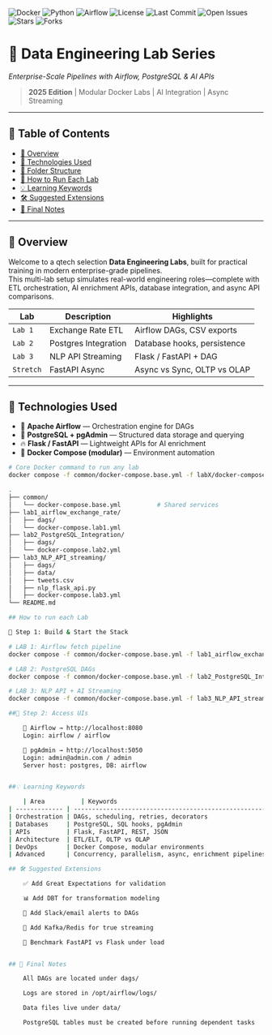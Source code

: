 ![Docker](https://img.shields.io/badge/docker-ready-blue?logo=docker)
![Python](https://img.shields.io/badge/python-3.12+-yellow?logo=python)
![Airflow](https://img.shields.io/badge/apache%20airflow-2.9+-brightgreen?logo=apacheairflow)
![License](https://img.shields.io/github/license/qalhata/airflow-demo)
![Last Commit](https://img.shields.io/github/last-commit/qalhata/airflow-demo)
![Open Issues](https://img.shields.io/github/issues/qalhata/airflow-demo)
![Stars](https://img.shields.io/github/stars/qalhata/airflow-demo?style=social)
![Forks](https://img.shields.io/github/forks/qalhata/airflow-demo?style=social)


# 🧠 Data Engineering Lab Series  
*Enterprise-Scale Pipelines with Airflow, PostgreSQL & AI APIs*

> **2025 Edition** | Modular Docker Labs | AI Integration | Async Streaming

---

## 📌 Table of Contents

- [🚀 Overview](#-overview)
- [🧰 Technologies Used](#-technologies-used)
- [📁 Folder Structure](#-folder-structure)
- [🔧 How to Run Each Lab](#-how-to-run-each-lab)
- [💡 Learning Keywords](#-learning-keywords)
- [🛠️ Suggested Extensions](#️-suggested-extensions)
- [📘 Final Notes](#-final-notes)


---

## 🚀 Overview

Welcome to a qtech selection **Data Engineering Labs**, built for practical training in modern enterprise-grade pipelines.  
This multi-lab setup simulates real-world engineering roles—complete with ETL orchestration, AI enrichment APIs, database integration, and async API comparisons.

| Lab | Description | Highlights |
|-----|-------------|------------|
| `Lab 1` | Exchange Rate ETL | Airflow DAGs, CSV exports |
| `Lab 2` | Postgres Integration | Database hooks, persistence |
| `Lab 3` | NLP API Streaming | Flask / FastAPI + DAG |  
| `Stretch` | FastAPI Async | Async vs Sync, OLTP vs OLAP |

---

## 🧰 Technologies Used

- 🧩 **Apache Airflow** — Orchestration engine for DAGs  
- 🐘 **PostgreSQL + pgAdmin** — Structured data storage and querying  
- 🔥 **Flask / FastAPI** — Lightweight APIs for AI enrichment  
- 🐳 **Docker Compose (modular)** — Environment automation

```bash
# Core Docker command to run any lab
docker compose -f common/docker-compose.base.yml -f labX/docker-compose.labX.yml up --build --force-recreate --no-cache

.
├── common/
│   └── docker-compose.base.yml          # Shared services
├── lab1_airflow_exchange_rate/
│   ├── dags/
│   └── docker-compose.lab1.yml
├── lab2_PostgreSQL_Integration/
│   ├── dags/
│   └── docker-compose.lab2.yml
├── lab3_NLP_API_streaming/
│   ├── dags/
│   ├── data/
│   ├── tweets.csv
│   ├── nlp_flask_api.py
│   ├── docker-compose.lab3.yml
└── README.md

## How to run each Lab

🔹 Step 1: Build & Start the Stack

# LAB 1: Airflow fetch pipeline
docker compose -f common/docker-compose.base.yml -f lab1_airflow_exchange_rate/docker-compose.lab1.yml up --build --force-recreate --no-cache

# LAB 2: PostgreSQL DAGs
docker compose -f common/docker-compose.base.yml -f lab2_PostgreSQL_Integration/docker-compose.lab2.yml up --build --force-recreate --no-cache

# LAB 3: NLP API + AI Streaming
docker compose -f common/docker-compose.base.yml -f lab3_NLP_API_streaming/docker-compose.lab3.yml up --build --force-recreate --no-cache

##🔹 Step 2: Access UIs

    🧠 Airflow → http://localhost:8080
    Login: airflow / airflow

    🐘 pgAdmin → http://localhost:5050
    Login: admin@admin.com / admin
    Server host: postgres, DB: airflow


##💡 Learning Keywords

    | Area          | Keywords                                              |
| ------------- | ----------------------------------------------------- |
| Orchestration | DAGs, scheduling, retries, decorators                 |
| Databases     | PostgreSQL, SQL hooks, pgAdmin                        |
| APIs          | Flask, FastAPI, REST, JSON                            |
| Architecture  | ETL/ELT, OLTP vs OLAP                                 |
| DevOps        | Docker Compose, modular environments                  |
| Advanced      | Concurrency, parallelism, async, enrichment pipelines |

## 🛠️ Suggested Extensions

    ✅ Add Great Expectations for validation

    📊 Add DBT for transformation modeling

    🚨 Add Slack/email alerts to DAGs

    🚀 Add Kafka/Redis for true streaming

    🧪 Benchmark FastAPI vs Flask under load


## 📘 Final Notes

    All DAGs are located under dags/

    Logs are stored in /opt/airflow/logs/

    Data files live under data/

    PostgreSQL tables must be created before running dependent tasks